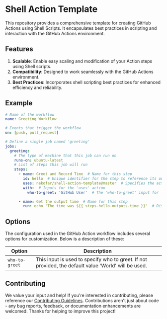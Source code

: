 # Shell Action Template

This repository provides a comprehensive template for creating GitHub Actions using Shell Scripts. It encapsulates best practices in scripting and interaction with the GitHub Actions environment.

## Features

1. **Scalable**: Enable easy scaling and modification of your Action steps using Shell scripts.
2. **Compatibility**: Designed to work seamlessly with the GitHub Actions environment.
3. **Best Practices**: Incorporates shell scripting best practices for enhanced efficiency and reliability.

## Example

```yaml
# Name of the workflow
name: Greeting Workflow

# Events that trigger the workflow
on: [push, pull_request]

# Define a single job named 'greeting'
jobs:
  greeting:
    # The type of machine that this job can run on
    runs-on: ubuntu-latest
    # List of steps this job will run
    steps:
      - name: Greet and Record Time  # Name for this step
        id: hello  # Unique identifier for the step to reference its outputs in other steps   
        uses: nekofar/shell-action-template@master  # Specifies the action to run as part of this step
        with:  # Inputs for the 'uses' action
          who-to-greet: 'GitHub User'  # The 'who-to-greet' input for 'Hello World Action'

      - name: Get the output time  # Name for this step
        run: echo "The time was ${{ steps.hello.outputs.time }}"  # Display the 'time' output from 'hello' step
```

## Options

The configuration used in the GitHub Action workflow includes several options for customization. Below is a description of these:

| Option         | Description                                                                                          |
|----------------|------------------------------------------------------------------------------------------------------|
| `who-to-greet` | This input is used to specify who to greet. If not provided, the default value 'World' will be used. |

## Contributing

We value your input and help! If you're interested in contributing, please reference
our [Contributing Guidelines](./CONTRIBUTING.md). Contributions aren't just about code - any bug reports, feedback, or
documentation enhancements are welcomed. Thanks for helping to improve this project!
